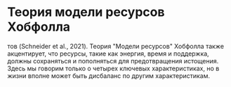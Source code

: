 # Теория модели ресурсов Хобфолла

тов (Schneider et al., 2021). Теория "Модели ресурсов" Хобфолла также акцентирует, что ресурсы, такие как энергия, время и поддержка, должны сохраняться и пополняться для предотвращения истощения. Здесь мы говорим только о четырех ключевых характеристиках, но в жизни вполне может быть дисбаланс по другим характеристикам.
